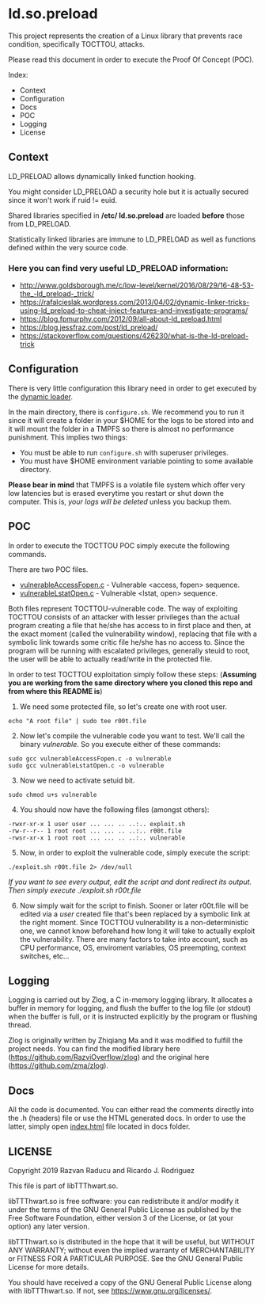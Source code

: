 # ld.so.preload

This project represents the creation of a Linux library that prevents race condition, specifically TOCTTOU, attacks. 

Please read this document in order to execute the Proof Of Concept (POC).

Index:
* Context
* Configuration
* Docs
* POC
* Logging
* License

## Context

LD_PRELOAD allows dynamically linked function hooking.

You might consider LD_PRELOAD a security hole but it is actually secured since it won't work if ruid != euid. 

Shared libraries specified in **/etc/
ld.so.preload** are loaded **before** those from LD_PRELOAD.

Statistically linked libraries are immune to LD_PRELOAD as well as functions defined within the very source code.

### Here you can find very useful LD_PRELOAD information:

* http://www.goldsborough.me/c/low-level/kernel/2016/08/29/16-48-53-the_-ld_preload-_trick/
* https://rafalcieslak.wordpress.com/2013/04/02/dynamic-linker-tricks-using-ld_preload-to-cheat-inject-features-and-investigate-programs/
* https://blog.fpmurphy.com/2012/09/all-about-ld_preload.html
* https://blog.jessfraz.com/post/ld_preload/
* https://stackoverflow.com/questions/426230/what-is-the-ld-preload-trick

## Configuration

There is very little configuration this library need in order to get executed by the [dynamic loader](http://man7.org/linux/man-pages/man8/ld.so.8.html). 

In the main directory, there is ``` configure.sh ```. We recommend you to run it since it will create a folder in your $HOME for the logs to be stored into and it will mount the folder in a TMPFS so there is almost no performance punishment. This implies two things:
- You must be able to run ```configure.sh``` with superuser privileges. 
- You must have $HOME environment variable pointing to some available directory.

**Please bear in mind** that TMPFS is a volatile file system which offer very low latencies but is erased everytime you restart or shut down the computer. This is, *your logs will be deleted* unless you backup them.

## POC

In order to execute the TOCTTOU POC simply execute the following commands.

There are two POC files. 

* [vulnerableAccessFopen.c](/vulnerableAccessFopen.c) - Vulnerable <access, fopen> sequence.
* [vulnerableLstatOpen.c](/vulnerableLstatOpen.c) - Vulnerable <lstat, open> sequence.

Both files represent TOCTTOU-vulnerable code. The way of exploiting TOCTTOU consists of an attacker with lesser privileges than the actual program creating a file that he/she has access to in first place and then, at the exact moment (called the vulnerability window), replacing that file with a symbolic link towards some critic file he/she has no access to. Since the program will be running with escalated privileges, generally steuid to root, the user will be able to actually read/write in the protected file. 

In order to test TOCTTOU exploitation simply follow these steps: (**Assuming you are working from the same directory where you cloned this repo and from where this README is**)

1. We need some protected file, so let's create one with root user.

```
echo "A root file" | sudo tee r00t.file
```

2. Now let's compile the vulnerable code you want to test. We'll call the binary *vulnerable*. So you execute either of these commands:

```
sudo gcc vulnerableAccessFopen.c -o vulnerable
sudo gcc vulnerableLstatOpen.c -o vulnerable
``` 

3. Now we need to activate setuid bit.

```
sudo chmod u+s vulnerable
```

4. You should now have the following files (amongst others):

```
-rwxr-xr-x 1 user user ... ... .. ..:.. exploit.sh
-rw-r--r-- 1 root root ... ... .. ..:.. r00t.file 
-rwsr-xr-x 1 root root ... ... .. ..:.. vulnerable
```

5. Now, in order to exploit the vulnerable code, simply execute the script:

```
./exploit.sh r00t.file 2> /dev/null
```
*If you want to see every output, edit the script and dont redirect its output. Then simply execute ./exploit.sh r00t.file*

6. Now simply wait for the script to finish. Sooner or later r00t.file will be edited via a *user* created file that's been replaced by a symbolic link at the right moment. Since TOCTTOU vulnerability is a non-deterministic one, we cannot know beforehand how long it will take to actually exploit the vulnerability. There are many factors to take into account, such as CPU performance, OS, enviroment variables, OS preempting, context switches, etc...

## Logging

Logging is carried out by Zlog, a C in-memory logging library. It allocates a buffer in memory for logging, and flush the buffer to the log file (or stdout) when the buffer is full, or it is instructed explicitly by the program or flushing thread. 

Zlog is originally written by Zhiqiang Ma and it was modified to fulfill the project needs. You can find the modified library here (https://github.com/RazviOverflow/zlog) and the original here (https://github.com/zma/zlog). 

## Docs

All the code is documented. You can either read the comments directly into the .h (headers) file or use the HTML generated docs. In order to use the latter, simply open [index.html](https://github.com/RazviOverflow/ld.so.preload/blob/master/docs/index.html) file located in docs folder.

## LICENSE

Copyright 2019 Razvan Raducu and Ricardo J. Rodriguez

This file is part of libTTThwart.so.

libTTThwart.so is free software: you can redistribute it and/or modify
it under the terms of the GNU General Public License as published by
the Free Software Foundation, either version 3 of the License, or
(at your option) any later version.

libTTThwart.so is distributed in the hope that it will be useful,
but WITHOUT ANY WARRANTY; without even the implied warranty of
MERCHANTABILITY or FITNESS FOR A PARTICULAR PURPOSE.  See the
GNU General Public License for more details.

You should have received a copy of the GNU General Public License
along with libTTThwart.so.  If not, see <https://www.gnu.org/licenses/>.